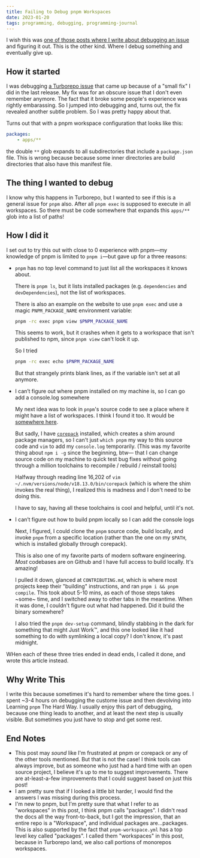 ```yaml
---
title: Failing to Debug pnpm Workspaces
date: 2023-01-20
tags: programming, debugging, programming-journal
---
```


I wish this was [one of those posts where I write about debugging an issue](/blog/category/debuging)
and figuring it out. This is the other kind. Where I debug something and eventually give up.

## How it started

I was debugging [a Turborepo issue][1] that came up because of a "small fix" I did in the last release.
My fix was for an obscure issue that I don't even remember anymore. The fact that it broke some
people's experience was rightly embarassing. So I jumped into debugging and, turns out, the fix
revealed another subtle problem. So I was pretty happy about that.

Turns out that with a pnpm workspace configuration that looks like this:

```yaml
packages:
    - apps/**
```

the double `**` glob expands to all subdirectories that include a `package.json` file. This is
wrong because because some inner directories are build directories that also have this
manifest file.

## The thing I wanted to debug

I know why this happens in Turborepo, but I wanted to see if this is a general issue for
`pnpm` also. After all `pnpm exec` is supposed to execute in all workspaces. So there must
be code somewhere that expands this `apps/**` glob into a list of paths!

## How I did it

I set out to try this out with close to 0 experience with pnpm&mdash;my knowledge of pnpm
is limited to `pnpm i`&mdash;but gave up for a three reasons:

- `pnpm` has no top level command to just list all the workspaces it knows about.

    There is `pnpm ls`, but it lists installed packages (e.g. `dependencies` and `devDependencies`),
    not the list of workspaces.

    There is also an example on the website to use `pnpm exec` and use a magic `PNPM_PACKAGE_NAME`
    environment variable:

    ```bash
    pnpm -rc exec pnpm view $PNPM_PACKAGE_NAME
    ```

    This seems to work, but it crashes when it gets to a workspace that isn't published to npm,
    since `pnpm view` can't look it up.

    So I tried

    ```bash
    pnpm -rc exec echo $PNPM_PACKAGE_NAME
    ```

    But that strangely prints blank lines, as if the variable isn't set at all anymore.

- I can’t figure out where pnpm installed on my machine is, so I can go add a console.log somewhere

    My next idea was to look in `pnpm`'s source code to see a place where it might
    have a list of workspaces. I think I found it too. It would be [somewhere here][2].

    But sadly, I have [`corepack`][3] installed, which creates a shim around package managers,
    so I can't just `which pnpm` my way to this source code and `vim` to add my `console.log`
    temporarily. (This was my favorite thing about `npm i -g` since the beginning, btw&mdash;
    that I can change source code on my machine to quick test bug fixes without going through
    a million toolchains to recompile / rebuild / reinstall tools)

    Halfway through reading line 16,202 of `vim ~/.nvm/versions/node/v18.13.0/bin/corepack`
    (which is where the shim invokes the real thing), I realized this is madness and I don't need
    to be doing this.

    I have to say, having all these toolchains is cool and helpful, until it's not.

- I can’t figure out how to build pnpm locally so I can add the console logs

    Next, I figured, I could clone the `pnpm` source code, build locally, and invoke `pnpm`
    from a specific location (rather than the one on my `$PATH`, which is installed globally
    through corepack).

    This is also one of my favorite parts of modern software engineering. _Most_ codebases are
    on Github and I have full access to build locally. It's amazing!

    I pulled it down, glanced at `CONTRIBUTING.md`, which is where most projects keep their "building"
    instructions, and ran `pnpm i && pnpm compile`. This took about 5-10 mins, as each of those
    steps takes ~some~ time, and I switched away to other tabs in the meantime. When it was done,
    I couldn't figure out what had happened. Did it build the binary somewhere?

    I also tried the `pnpm dev-setup` command, blindly stabbing in the dark for something that might
    Just Work&trade;, and this one looked like it had something to do with symlinking a local copy?
    I don't know, it's past midnight.

WHen each of these three tries ended in dead ends, I called it done, and wrote this article instead.

## Why Write This

I write this because sometimes it's hard to remember where the time goes. I spent ~3-4 hours on debugging
the custome issue and then devolving into Learning `pnpm` The Hard Way. I usually enjoy this part of
debugging, because one thing leads to another, and at least the next step is usually visible. But sometimes
you just have to stop and get some rest.

## End Notes

- This post may _sound_ like I'm frustrated at pnpm or corepack or any of the other tools mentioned.
But that is not the case! I think tools can always improve, but as someone who just had a
hard time with an open source project, I believe it's up to me to suggest improvements. There are
at-least-a-few improvements that I could suggest based on just this post!
- I am pretty sure that if I looked a little bit harder, I would find the answers I was missing
during this process.
- I'm new to pnpm, but I'm pretty sure that what I refer to as "workspaces" in this post, I think pnpm calls "packages".
I didn't read the docs all the way front-to-back, but I got the impression, that an entire repo is a
"Workspace", and individual packages are...packages. This is also supported by the fact that `pnpm-workspace.yml`
has a top level key called "packages". I called them "workspaces" in this post, because in Turborepo
land, we also call portions of monorepos workspaces.

[1]: https://github.com/vercel/turbo/issues/3340
[2]: https://github.com/pnpm/pnpm/blob/5bede17edb5359daf6078bf69d488069b1b2ceba/exec/plugin-commands-script-runners/src/exec.ts#L100-L131
[3]: https://nodejs.org/api/corepack.html
